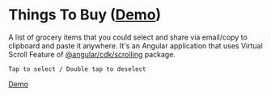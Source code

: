 # Things To Buy ([Demo](https://chrisjollydj.github.io/things-to-buy/))

A list of grocery items that you could select and share via email/copy to clipboard and paste it anywhere. It's an Angular application that uses Virtual Scroll Feature of  [@angular/cdk/scrolling](https://material.angular.io/cdk/scrolling) package.  


`Tap to select / Double tap to deselect`


[Demo](https://chrisjollydj.github.io/things-to-buy/)
